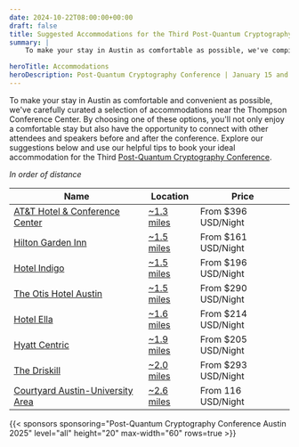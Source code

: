 ```yaml
---
date: 2024-10-22T08:00:00+00:00
draft: false
title: Suggested Accommodations for the Third Post-Quantum Cryptography Conference
summary: |
    To make your stay in Austin as comfortable as possible, we've compiled a list of recommended accommodation options near the Thompson Conference Center. Whether you're looking for a budget-friendly option or a luxurious stay, you'll find plenty of choices to suit your preferences.

heroTitle: Accommodations 
heroDescription: Post-Quantum Cryptography Conference | January 15 and 16, 2025 - Austin, Texas, US
---
```


To make your stay in Austin as comfortable and convenient as possible, we've carefully curated a selection of accommodations near the Thompson Conference Center. By choosing one of these options, you'll not only enjoy a comfortable stay but also have the opportunity to connect with other attendees and speakers before and after the conference. Explore our suggestions below and use our helpful tips to book your ideal accommodation for the Third [Post-Quantum Cryptography Conference](../).

_In order of distance_

| Name                                                                                                              | Location                                                | Price               |
| ----------------------------------------------------------------------------------------------------------------- | ------------------------------------------------------- | ------------------- |
| [AT&T Hotel & Conference Center](https://meetattexas.com/)                                                        | [~1.3 miles](https://maps.app.goo.gl/82jV7qdRhTVyS27U9) | From $396 USD/Night |
| [Hilton Garden Inn](https://2ly.link/20S66)                                                                       | [~1.5 miles](https://maps.app.goo.gl/qiGEuG9rKfNju1Qt8) | From $161 USD/Night |
| [Hotel Indigo](https://2ly.link/20STc)                                                                            | [~1.5 miles](https://maps.app.goo.gl/YiSp6xTFkwRjAR8m7) | From $196 USD/Night |
| [The Otis Hotel Austin](https://2ly.link/20SLL)                                                                   | [~1.5 miles](https://maps.app.goo.gl/S9VfbW95QFzcfmtFA) | From $290 USD/Night |
| [Hotel Ella](https://2ly.link/20Rqt)                                                                              | [~1.6 miles](https://maps.app.goo.gl/BYTwMVe5WAXfEL356) | From $214 USD/Night |
| [Hyatt Centric](https://2ly.link/20SoI)                                                                           | [~1.9 miles](https://maps.app.goo.gl/wWJzLJghNoQ4cLoJ6) | From $205 USD/Night |
| [The Driskill](https://2ly.link/20SYh)                                                                            | [~2.0 miles](https://maps.app.goo.gl/nSRt7zUzsLuUY7SFA) | From $293 USD/Night |
| [Courtyard Austin-University Area](https://www.marriott.com/en-us/hotels/auscy-courtyard-austin-university-area/) | [~2.6 miles](https://maps.app.goo.gl/BYTwMVe5WAXfEL356) | From 116 USD/Night  |

{{< sponsors sponsoring="Post-Quantum Cryptography Conference Austin 2025" level="all" height="20" max-width="60" rows=true >}}

